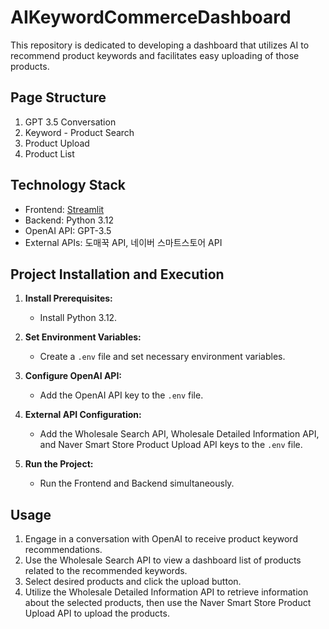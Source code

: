 # AIKeywordCommerceDashboard

This repository is dedicated to developing a dashboard that utilizes AI to recommend product keywords and facilitates easy uploading of those products.

## Page Structure
1. GPT 3.5 Conversation
2. Keyword - Product Search
3. Product Upload
4. Product List

## Technology Stack

- Frontend: [Streamlit](https://docs.streamlit.io/)
- Backend: Python 3.12
- OpenAI API: GPT-3.5
- External APIs: 도매꾹 API, 네이버 스마트스토어 API

## Project Installation and Execution

1. **Install Prerequisites:**
   - Install Python 3.12.

2. **Set Environment Variables:**
   - Create a `.env` file and set necessary environment variables.

3. **Configure OpenAI API:**
   - Add the OpenAI API key to the `.env` file.

4. **External API Configuration:**
   - Add the Wholesale Search API, Wholesale Detailed Information API, and Naver Smart Store Product Upload API keys to the `.env` file.

5. **Run the Project:**
   - Run the Frontend and Backend simultaneously.

## Usage

1. Engage in a conversation with OpenAI to receive product keyword recommendations.
2. Use the Wholesale Search API to view a dashboard list of products related to the recommended keywords.
3. Select desired products and click the upload button.
4. Utilize the Wholesale Detailed Information API to retrieve information about the selected products, then use the Naver Smart Store Product Upload API to upload the products.